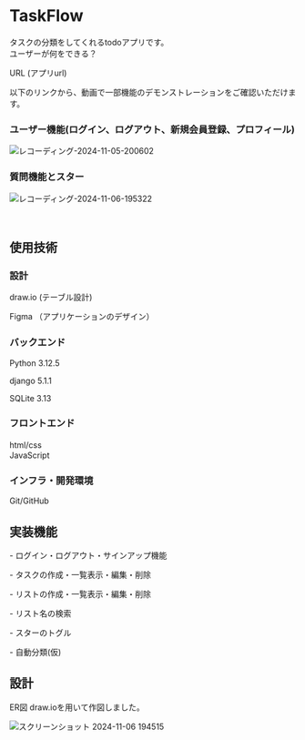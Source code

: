 <h1>TaskFlow</h1>
<p>タスクの分類をしてくれるtodoアプリです。<br>
ユーザーが何をできる？</p>

URL
(アプリurl)

以下のリンクから、動画で一部機能のデモンストレーションをご確認いただけます。

<h3>ユーザー機能(ログイン、ログアウト、新規会員登録、プロフィール)</h3>

![レコーディング-2024-11-05-200602](https://github.com/user-attachments/assets/c8e0f9a8-e314-4c83-be7c-9f45cbdcec23)

<h3>質問機能とスター</h3>

![レコーディング-2024-11-06-195322](https://github.com/user-attachments/assets/bc926bb1-eee7-4105-b200-3893f92b73c5)


<br>
<h2>使用技術</h2>

<h3>設計</h3>
<p></p>draw.io (テーブル設計)</p>
Figma （アプリケーションのデザイン）

<h3>バックエンド</h3>
<p></p>Python 3.12.5</p>
<p>django 5.1.1</p>
SQLite 3.13
<h3>フロントエンド</h3>
html/css　<br>
JavaScript
<h3>インフラ・開発環境</h3>
Git/GitHub
<h2>実装機能</h2>
<p>- ログイン・ログアウト・サインアップ機能</p>
<p>- タスクの作成・一覧表示・編集・削除</p>
<p>- リストの作成・一覧表示・編集・削除</p>
<p>- リスト名の検索</p>
<p>- スターのトグル<p>
<p>- 自動分類(仮)</p>

<h2>設計</h2>
ER図
draw.ioを用いて作図しました。 

![スクリーンショット 2024-11-06 194515](https://github.com/user-attachments/assets/e850d50f-e2d4-498b-9b7d-c4ce654a672d)
